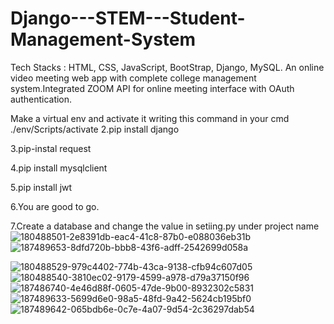 # Django---STEM---Student-Management-System
Tech Stacks : HTML, CSS, JavaScript, BootStrap, Django, MySQL. An online video meeting web app with complete college management system.Integrated ZOOM API for online meeting interface with OAuth authentication.

Make a virtual env and activate it writing this command in your cmd ./env/Scripts/activate
2.pip install django

3.pip-instal request

4.pip install mysqlclient

5.pip install jwt

6.You are good to go.

7.Create a database and change the value in setiing.py under project name
![180488501-2e8391db-eac4-41c8-87b0-e088036eb31b](https://user-images.githubusercontent.com/56645359/217536309-7b3bb778-4863-4c27-a001-136d28fd1441.png)
![187489653-8dfd720b-bbb8-43f6-adff-2542699d058a](https://user-images.githubusercontent.com/56645359/217536304-d93338cb-93b3-48a9-a6e0-d1566d36d060.png)

![180488529-979c4402-774b-43ca-9138-cfb94c607d05](https://user-images.githubusercontent.com/56645359/217536313-c75646fb-da93-49ac-ada9-1c8b3e171a2b.png)
![180488540-3810ec02-9179-4599-a978-d79a37150f96](https://user-images.githubusercontent.com/56645359/217536320-875b3fd0-905a-457d-b1dc-5c96ff7c2cd9.png)
![187486740-4e46d88f-0605-47de-9b00-8932302c5831](https://user-images.githubusercontent.com/56645359/217536326-7f86ebb0-07f1-43ae-8f71-6d395ca73982.png)
![187489633-5699d6e0-98a5-48fd-9a42-5624cb195bf0](https://user-images.githubusercontent.com/56645359/217536330-1749f546-1efe-42b7-b0e0-9c18e08e7ffd.png)
![187489642-065bdb6e-0c7e-4a07-9d54-2c36297dab54](https://user-images.githubusercontent.com/56645359/217536334-8aef7eec-b63c-416b-9be9-3fcffde19c3d.png)
